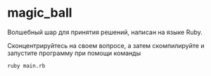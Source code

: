 # magic_ball
Волшебный шар для принятия решений, написан на языке Ruby.

Сконцентрируйтесь на своем вопросе, а затем скомпилируйте и запустите программу при помощи команды

```ruby main.rb```
